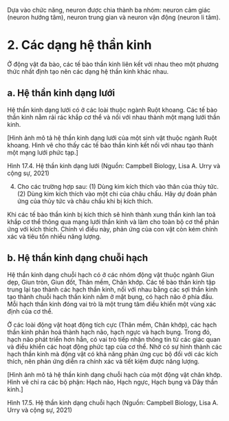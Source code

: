 Dựa vào chức năng, neuron được chia thành ba nhóm: neuron cảm giác (neuron hướng tâm), neuron trung gian và neuron vận động (neuron li tâm).

# 2. Các dạng hệ thần kinh

Ở động vật đa bào, các tế bào thần kinh liên kết với nhau theo một phương thức nhất định tạo nên các dạng hệ thần kinh khác nhau.

## a. Hệ thần kinh dạng lưới

Hệ thần kinh dạng lưới có ở các loài thuộc ngành Ruột khoang. Các tế bào thần kinh nằm rải rác khắp cơ thể và nối với nhau thành một mạng lưới thần kinh.

[Hình ảnh mô tả hệ thần kinh dạng lưới của một sinh vật thuộc ngành Ruột khoang. Hình vẽ cho thấy các tế bào thần kinh kết nối với nhau tạo thành một mạng lưới phức tạp.]

Hình 17.4. Hệ thần kinh dạng lưới (Nguồn: Campbell Biology, Lisa A. Urry và cộng sự, 2021)

4. Cho các trường hợp sau:
(1) Dùng kim kích thích vào thân của thủy tức.
(2) Dùng kim kích thích vào một chi của châu chấu.
Hãy dự đoán phản ứng của thủy tức và châu chấu khi bị kích thích.

Khi các tế bào thần kinh bị kích thích sẽ hình thành xung thần kinh lan toả khắp cơ thể thông qua mạng lưới thần kinh và làm cho toàn bộ cơ thể phản ứng với kích thích. Chính vì điều này, phản ứng của con vật còn kém chính xác và tiêu tốn nhiều năng lượng.

## b. Hệ thần kinh dạng chuỗi hạch

Hệ thần kinh dạng chuỗi hạch có ở các nhóm động vật thuộc ngành Giun dẹp, Giun tròn, Giun đốt, Thân mềm, Chân khớp. Các tế bào thần kinh tập trung lại tạo thành các hạch thần kinh, nối với nhau bằng các sợi thần kinh tạo thành chuỗi hạch thần kinh nằm ở mặt bụng, có hạch não ở phía đầu. Mỗi hạch thần kinh đóng vai trò là một trung tâm điều khiển một vùng xác định của cơ thể.

Ở các loài động vật hoạt động tích cực (Thân mềm, Chân khớp), các hạch thần kinh phân hoá thành hạch não, hạch ngực và hạch bụng. Trong đó, hạch não phát triển hơn hẳn, có vai trò tiếp nhận thông tin từ các giác quan và điều khiển các hoạt động phức tạp của cơ thể. Nhờ có sự hình thành các hạch thần kinh mà động vật có khả năng phản ứng cục bộ đối với các kích thích, nên phản ứng diễn ra chính xác và tiết kiệm được năng lượng.

[Hình ảnh mô tả hệ thần kinh dạng chuỗi hạch của một động vật chân khớp. Hình vẽ chỉ ra các bộ phận: Hạch não, Hạch ngực, Hạch bụng và Dây thần kinh.]

Hình 17.5. Hệ thần kinh dạng chuỗi hạch
(Nguồn: Campbell Biology, Lisa A. Urry và cộng sự, 2021)